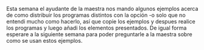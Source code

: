 Esta semana el ayudante de la maestra nos mando algunos ejemplos acerca de como distribuir los programas distintos con la opción -o
solo que no entendi mucho como hacerlo, así que copie los ejemplos
y despues realice los programas y luego añadi los elementos presentados. De igual forma esperare a la siguiente semana para poder preguntarle a la maestra sobre como se usan estos ejemplos.
